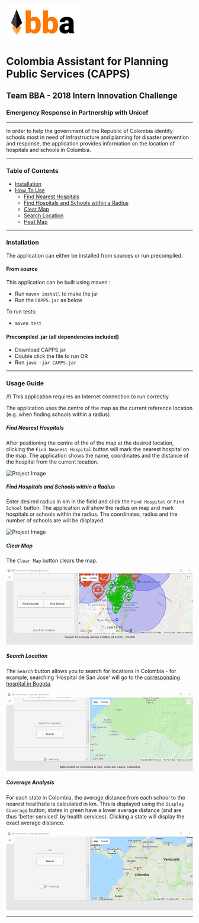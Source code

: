 
<img src="pictures/logo.png" alt="BBA" width="200px"/>


# Colombia Assistant for Planning Public Services (CAPPS)
## Team BBA - 2018 Intern Innovation Challenge
### Emergency Response in Partnership with Unicef

---

In order to help the government of the Republic of Colombia identify
schools most in need of infrastructure and planning
for disaster prevention and response, the application
provides information on the location of hospitals and schools in Columbia.

---

### Table of Contents

- [Installation](#installation)
- [How To Use](#how-to-use)
  - [Find Nearest Hospitals](#find-nearest-hospitals)
  - [Find Hospitals and Schools within a Radius](#find-hospitals-and-schools-within-a-radius)
  - [Clear Map](#clear-map)
  - [Search Location](#search-location)
  - [Heat Map](#heat-map)

---

### Installation
The application can either be installed from sources or run precompiled.

#### From source

This application can be built using maven :
* Run ```maven install``` to make the jar 
* Run the ```CAPPS.jar``` as below

To run tests:
* ```maven test```

#### Precompiled .jar (all dependencies included)

* Download CAPPS.jar
* Double click the file to run
OR
* Run ```java -jar CAPPS.jar```

---

### Usage Guide

/!\ This application requires an Internet connection to run correctly.

The application uses the centre of the map as the current reference location (e.g. when finding schools within a radius)

##### Find Nearest Hospitals

After positioning the centre of the of the map at the desired location,
clicking the `Find Nearest Hospital` button will mark the nearest
hospital on the map. The application shows the name, coordinates and the distance
of the hospital from the current location.

![Project Image](pictures/find_nearest_hospital.gif)

##### Find Hospitals and Schools within a Radius

Enter desired radius in km in the field and click the `Find Hospital` or `Find School` button.
The application will show the radius on map and mark hospitals or schools within the radius.
The coordinates, radius and the number of schools are will be displayed.

![Project Image](pictures/find_schools_hospitals.gif)

##### Clear Map

The `Clear Map` button clears the map.

![Project Image](pictures/clear_map.gif)

##### Search Location

The `Search` button allows you to search for locations in Colombia - for example, searching 'Hospital de San Jose' will go to the [corresponding hospital in Bogota](http://www.hospitaldesanjose.org.co/).

![Project Image](pictures/search_location.gif)

##### Coverage Analysis

For each state in Colombia, the average distance from each school to the nearest healthsite is calculated in km.
This is displayed using the `Display Coverage` button; states in green have a lower average distance (and are thus 'better serviced' by health services).
Clicking a state will display the exact average distance.

![Project Image](pictures/heatmap.gif)

---
